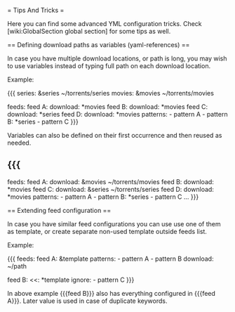 = Tips And Tricks =

Here you can find some advanced YML configuration tricks. Check [wiki:GlobalSection global section] for some tips as well.

== Defining download paths as variables (yaml-references) ==

In case you have multiple download locations, or path is long, you may wish to use variables instead of typing full path on each download location.

Example:

{{{
series: &series ~/torrents/series
movies: &movies ~/torrents/movies

feeds:
  feed A:
    download: *movies
  feed B:
    download: *movies
  feed C:
    download: *series
  feed D:
    download: *movies
    patterns:
      - pattern A
      - pattern B: *series
      - pattern C
}}}

Variables can also be defined on their first occurrence and then reused as needed.

{{{
---
feeds:
  feed A:
    download:  &movies ~/torrents/movies
  feed B:
    download: *movies
  feed C:
    download: &series ~/torrents/series
  feed D:
    download: *movies
    patterns:
      - pattern A
      - pattern B: *series
      - pattern C
...
}}}

== Extending feed configuration ==

In case you have similar feed configurations you can use use one of them as template, or create separate non-used template outside feeds list.

Example:

{{{
feeds:
  feed A: &template
    patterns:
      - pattern A
      - pattern B
    download: ~/path

  feed B:
    <<: *template
    ignore:
      - pattern C
}}}

In above example {{{feed B}}} also has everything configured in {{{feed A}}}. Later value is used in case of duplicate keywords.